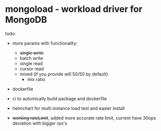 # mongoload - workload driver for MongoDB 


todo:
* more params with functionality:
    * ~~single write~~
    * batch write
    * single read
    * cursor read
    * mixed (if you provide will 50/50 by default)
        * mix ratio

* dockerfile
* ci to automically build package and dockerfile

* helmchart for multi instance load test and easier install

* ~~working rateLimit~~, added more accurate rate limit, current have 30ops deviation with bigger rps's
